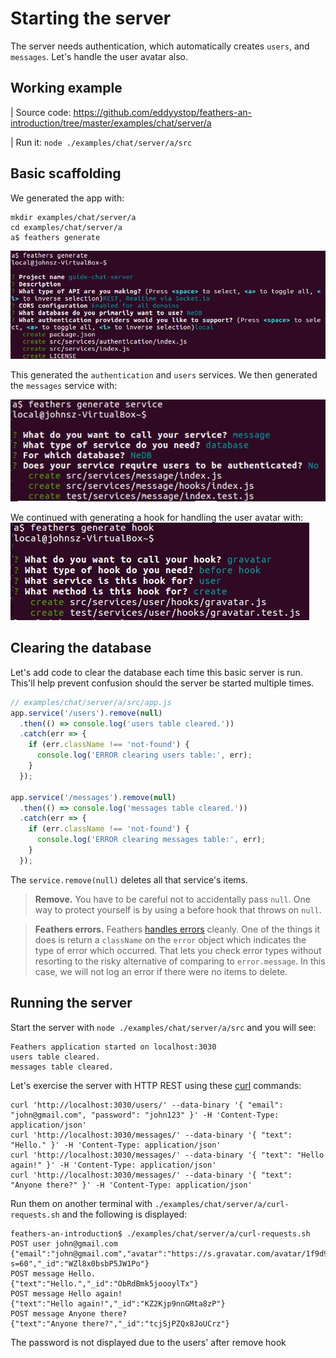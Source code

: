 # Starting the server

The server needs authentication, which automatically creates `users`, and `messages`.
Let's handle the user avatar also.

## Working example

| Source code: https://github.com/eddyystop/feathers-an-introduction/tree/master/examples/chat/server/a

| Run it: `node ./examples/chat/server/a/src`

## Basic scaffolding

We generated the app with:
```text
mkdir examples/chat/server/a
cd examples/chat/server/a
a$ feathers generate
```
![generate chat app](./assets/generate-chat.jpg)

This generated the `authentication` and `users` services.
We then generated the `messages` service with:

![generate message service](./assets/generate-service-message.jpg)

We continued with generating a hook for handling the user avatar with:
![generate gravatar hook](./assets/generate-hook-gravatar.jpg)

## Clearing the database

Let's add code to clear the database each time this basic server is run.
This'll help prevent confusion should the server be started multiple times.

```javascript
// examples/chat/server/a/src/app.js
app.service('/users').remove(null)
  .then(() => console.log('users table cleared.'))
  .catch(err => {
    if (err.className !== 'not-found') {
      console.log('ERROR clearing users table:', err);
    }
  });

app.service('/messages').remove(null)
  .then(() => console.log('messages table cleared.'))
  .catch(err => {
    if (err.className !== 'not-found') {
      console.log('ERROR clearing messages table:', err);
    }
  });
```

The `service.remove(null)` deletes all that service's items.

> **Remove.** You have to be careful not to accidentally pass `null`.
One way to protect yourself is by using a before hook that throws on `null`.

> **Feathers errors.** Feathers
[handles errors](https://docs.feathersjs.com/v/auk/middleware/error-handling.html)
cleanly.
One of the things it does is return a `className` on the `error` object
which indicates the type of error which occurred.
That lets you check error types without resorting to the risky alternative
of comparing to `error.message`.
In this case, we will not log an error if there were no items to delete.

## Running the server

Start the server with `node ./examples/chat/server/a/src` and you will see:
```text
Feathers application started on localhost:3030
users table cleared.
messages table cleared.
```

Let's exercise the server with HTTP REST using these
[curl](http://www.slashroot.in/curl-command-tutorial-linux-example-usage)
commands:

```text
curl 'http://localhost:3030/users/' --data-binary '{ "email": "john@gmail.com", "password": "john123" }' -H 'Content-Type: application/json'
curl 'http://localhost:3030/messages/' --data-binary '{ "text": "Hello." }' -H 'Content-Type: application/json'
curl 'http://localhost:3030/messages/' --data-binary '{ "text": "Hello again!" }' -H 'Content-Type: application/json'
curl 'http://localhost:3030/messages/' --data-binary '{ "text": "Anyone there?" }' -H 'Content-Type: application/json'
```

Run them on another terminal with `./examples/chat/server/a/curl-requests.sh`
and the following is displayed:

```text
feathers-an-introduction$ ./examples/chat/server/a/curl-requests.sh
POST user john@gmail.com
{"email":"john@gmail.com","avatar":"https://s.gravatar.com/avatar/1f9d9a9efc2f523b2f09629444632b5c?s=60","_id":"WZl8x0bsbP5JW1Po"}
POST message Hello.
{"text":"Hello.","_id":"ObRdBmk5joooylTx"}
POST message Hello again!
{"text":"Hello again!","_id":"KZ2Kjp9nnGMta8zP"}
POST message Anyone there?
{"text":"Anyone there?","_id":"tcjSjPZQx8JoUCrz"}
```

The password is not displayed due to the users' after remove hook
